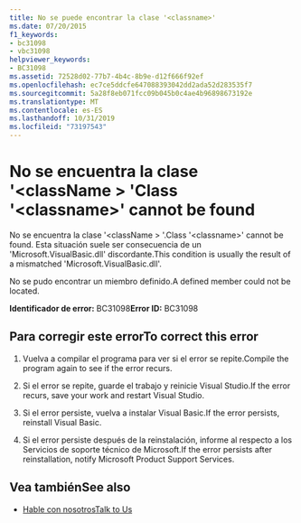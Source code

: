 ```yaml
---
title: No se puede encontrar la clase '<classname>'
ms.date: 07/20/2015
f1_keywords:
- bc31098
- vbc31098
helpviewer_keywords:
- BC31098
ms.assetid: 72528d02-77b7-4b4c-8b9e-d12f666f92ef
ms.openlocfilehash: ec7ce5ddcfe647088393042dd2ada52d283535f7
ms.sourcegitcommit: 5a28f8eb071fcc09b045b0c4ae4b96898673192e
ms.translationtype: MT
ms.contentlocale: es-ES
ms.lasthandoff: 10/31/2019
ms.locfileid: "73197543"
---
```

# <a name="class-classname-cannot-be-found"></a><span data-ttu-id="4389c-102">No se encuentra la clase '\<className > '</span><span class="sxs-lookup"><span data-stu-id="4389c-102">Class '\<classname>' cannot be found</span></span>
<span data-ttu-id="4389c-103">No se encuentra la clase '\<className > '.</span><span class="sxs-lookup"><span data-stu-id="4389c-103">Class '\<classname>' cannot be found.</span></span> <span data-ttu-id="4389c-104">Esta situación suele ser consecuencia de un 'Microsoft.VisualBasic.dll' discordante.</span><span class="sxs-lookup"><span data-stu-id="4389c-104">This condition is usually the result of a mismatched 'Microsoft.VisualBasic.dll'.</span></span>  
  
 <span data-ttu-id="4389c-105">No se pudo encontrar un miembro definido.</span><span class="sxs-lookup"><span data-stu-id="4389c-105">A defined member could not be located.</span></span>  
  
 <span data-ttu-id="4389c-106">**Identificador de error:** BC31098</span><span class="sxs-lookup"><span data-stu-id="4389c-106">**Error ID:** BC31098</span></span>  
  
## <a name="to-correct-this-error"></a><span data-ttu-id="4389c-107">Para corregir este error</span><span class="sxs-lookup"><span data-stu-id="4389c-107">To correct this error</span></span>  
  
1. <span data-ttu-id="4389c-108">Vuelva a compilar el programa para ver si el error se repite.</span><span class="sxs-lookup"><span data-stu-id="4389c-108">Compile the program again to see if the error recurs.</span></span>  
  
2. <span data-ttu-id="4389c-109">Si el error se repite, guarde el trabajo y reinicie Visual Studio.</span><span class="sxs-lookup"><span data-stu-id="4389c-109">If the error recurs, save your work and restart Visual Studio.</span></span>  
  
3. <span data-ttu-id="4389c-110">Si el error persiste, vuelva a instalar Visual Basic.</span><span class="sxs-lookup"><span data-stu-id="4389c-110">If the error persists, reinstall Visual Basic.</span></span>  
  
4. <span data-ttu-id="4389c-111">Si el error persiste después de la reinstalación, informe al respecto a los Servicios de soporte técnico de Microsoft.</span><span class="sxs-lookup"><span data-stu-id="4389c-111">If the error persists after reinstallation, notify Microsoft Product Support Services.</span></span>  
  
## <a name="see-also"></a><span data-ttu-id="4389c-112">Vea también</span><span class="sxs-lookup"><span data-stu-id="4389c-112">See also</span></span>

- [<span data-ttu-id="4389c-113">Hable con nosotros</span><span class="sxs-lookup"><span data-stu-id="4389c-113">Talk to Us</span></span>](/visualstudio/ide/feedback-options)
